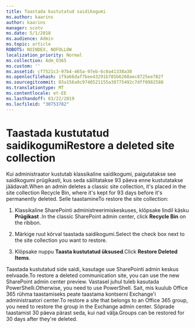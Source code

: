```yaml
---
title: Taastada kustutatud saidikogumi
ms.author: kaarins
author: kaarins
manager: scotv
ms.date: 5/1/2018
ms.audience: Admin
ms.topic: article
ROBOTS: NOINDEX, NOFOLLOW
localization_priority: Normal
ms.collection: Adm_O365
ms.custom: ''
ms.assetid: cf7521c3-97b4-465a-97eb-6c0a41338a30
ms.openlocfilehash: 1f9a66daf7bee43291b785b6260aec8725ee782f
ms.sourcegitcommit: 03a156a9c9740521155a30775492c7dff0982588
ms.translationtype: MT
ms.contentlocale: et-EE
ms.lasthandoff: 03/22/2019
ms.locfileid: "30753782"
---
```

# <a name="restore-a-deleted-site-collection"></a><span data-ttu-id="166dc-102">Taastada kustutatud saidikogumi</span><span class="sxs-lookup"><span data-stu-id="166dc-102">Restore a deleted site collection</span></span>

<span data-ttu-id="166dc-103">Kui administraator kustutab klassikaline saidikogumi, paigutatakse see saidikogumi prügikasti, kus seda säilitatakse 93 päeva enne kustutatakse jäädavalt.</span><span class="sxs-lookup"><span data-stu-id="166dc-103">When an admin deletes a classic site collection, it's placed in the site collection Recycle Bin, where it's kept for 93 days before it's permanently deleted.</span></span> <span data-ttu-id="166dc-104">Selle taastamine</span><span class="sxs-lookup"><span data-stu-id="166dc-104">To restore the site collection:</span></span>
  
1. <span data-ttu-id="166dc-105">Klassikaline SharePointi administreerimiskeskuses, klõpsake lindil käsku **Prügikast** .</span><span class="sxs-lookup"><span data-stu-id="166dc-105">In the classic SharePoint admin center, click **Recycle Bin** on the ribbon.</span></span> 
    
2. <span data-ttu-id="166dc-106">Märkige ruut kõrval taastada saidikogumi.</span><span class="sxs-lookup"><span data-stu-id="166dc-106">Select the check box next to the site collection you want to restore.</span></span>
    
3. <span data-ttu-id="166dc-107">Klõpsake nuppu **Taasta kustutatud üksused**.</span><span class="sxs-lookup"><span data-stu-id="166dc-107">Click **Restore Deleted Items**.</span></span>
    
<span data-ttu-id="166dc-108">Taastada kustutatud side saidi, kasutage uue SharePointi admin keskus eelvaade.</span><span class="sxs-lookup"><span data-stu-id="166dc-108">To restore a deleted communication site, you can use the new SharePoint admin center preview.</span></span> <span data-ttu-id="166dc-109">Vastasel juhul tuleb kasutada PowerShelli.</span><span class="sxs-lookup"><span data-stu-id="166dc-109">Otherwise, you need to use PowerShell.</span></span> <span data-ttu-id="166dc-110">Sait, mis kuulub Office 365 rühma taastamiseks peate taastama kontserni Exchange'i administraatori center.</span><span class="sxs-lookup"><span data-stu-id="166dc-110">To restore a site that belongs to an Office 365 group, you need to restore the group in the Exchange admin center.</span></span> <span data-ttu-id="166dc-111">Sõprade taastamist 30 päeva pärast seda, kui nad välja.</span><span class="sxs-lookup"><span data-stu-id="166dc-111">Groups can be restored for 30 days after they're deleted.</span></span>
  

